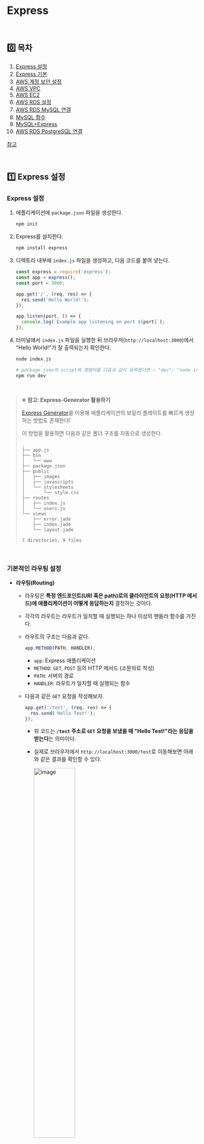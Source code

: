# Express

<br />

## 0️⃣ 목차

1. [Express 설정](#one-express-설정)
2. [Express 기본](#two-express-기본)
3. [AWS 계정 보안 설정](#three-aws-계정-보안-설정)
4. [AWS VPC](#four-aws-vpc)
5. [AWS EC2](#five-aws-ec2)
6. [AWS RDS 설정](#six-aws-rds-설정)
7. [AWS RDS MySQL 연결](#seven-aws-rds-mysql-연결)
8. [MySQL 함수](#eight-mysql-함수)
9. [MySQL+Express](#nine-mysql-express-연동)
10. [AWS RDS PostgreSQL 연결](#keycap_ten-aws-rds-postgresql-연결)

[참고](#book-참고)

<br />

## :one: Express 설정

### Express 설정

1. 애플리케이션에 `package.json` 파일을 생성한다.

   ```bash
   npm init
   ```

2. Express를 설치한다.

   ```bash
   npm install express
   ```

3. 디렉토리 내부에 `index.js` 파일을 생성하고, 다음 코드를 붙여 넣는다.

   ```js
   const express = require('express');
   const app = express();
   const port = 3000;

   app.get('/', (req, res) => {
     res.send('Hello World!');
   });

   app.listen(port, () => {
     console.log(`Example app listening on port ${port}`);
   });
   ```

4. 터미널에서 `index.js` 파일을 실행한 뒤 브라우저(`http://localhost:3000`)에서 "Hello World!"가 잘 출력되는지 확인한다.

   ```bash
   node index.js

   # package.json의 script에 명령어를 다음과 같이 등록했다면 ⇒ "dev": "node index.js"
   npm run dev
   ```

<br />

> ➕ **참고: Express-Generator 활용하기**
>
> [Express Generator](https://expressjs.com/en/starter/generator.html)를 이용해 애플리케이션의 보일러 플레이트를 빠르게 생성하는 방법도 존재한다!
>
> 이 방법을 활용하면 다음과 같은 폴더 구조를 자동으로 생성한다.
>
> ```
> .
> ├── app.js
> ├── bin
> │   └── www
> ├── package.json
> ├── public
> │   ├── images
> │   ├── javascripts
> │   └── stylesheets
> │       └── style.css
> ├── routes
> │   ├── index.js
> │   └── users.js
> └── views
>     ├── error.jade
>     ├── index.jade
>     └── layout.jade
>
> 7 directories, 9 files
> ```

<br />

### 기본적인 라우팅 설정

- **라우팅(Routing)**

  - 라우팅은 **특정 엔드포인트(URI 혹은 path)로의 클라이언트의 요청(HTTP 메서드)에 애플리케이션이 어떻게 응답하는지** 결정하는 것이다.
  - 각각의 라우트는 라우트가 일치할 때 실행되는 하나 이상의 핸들러 함수를 가진다.
  - 라우트의 구조는 다음과 같다.

    ```js
    app.METHOD(PATH, HANDLER);
    ```

    - `app`: Express 애플리케이션
    - `METHOD`: `GET`, `POST` 등의 HTTP 메서드 (소문자로 작성)
    - `PATH`: 서버의 경로
    - `HANDLER`: 라우트가 일치할 때 실행되는 함수

  - 다음과 같은 `GET` 요청을 작성해보자.

    ```js
    app.get('/test', (req, res) => {
      res.send('Hello Test!');
    });
    ```

    - 위 코드는 **`/test` 주소로 `GET` 요청을 보냈을 때 "Hello Test!"라는 응답을 받는다**는 의미이다.
    - 실제로 브라우저에서 `http://localhost:3000/test`로 이동해보면 아래와 같은 결과를 확인할 수 있다.

      <img width="50%" alt="image" src="https://github.com/user-attachments/assets/472337ad-135a-4474-bede-6a9fe5a5e044" />

  - `POST` 요청도 작성해보자.

    ```js
    app.post('/test', (req, res) => {
      res.send('Got a POST request');
    });
    ```

    - 위 코드는 **`/test` 주소로 `POST` 요청을 보냈을 때 "Got a POST request"라는 응답을 받는다**는 의미이다.
    - `POST` 요청의 경우 브라우저에서 `request`를 보내기 어렵기 때문에 POSTMAN을 이용해 확인할 수 있다.
   
      <img width="50%" alt="image" src="https://github.com/user-attachments/assets/8493cefa-8fb9-46ad-b482-19e29fdd5746" />

  - `PUT`, `DELETE` 요청도 같은 방법으로 작성할 수 있다.

<br />

## :two: Express 기본

### HTTP GET

- Express의 `get` 메서드에 대한 예시 코드를 살펴보자.

  ```js
  app.get('/', (request, response) => {
    response.send('Hello World!');
  });
  ```

  - `request`: 웹 애플리케이션에서 URL 또는 path로 보내는 모든 정보들을 담고 있다.
  - `response`: 서버에서 보내는 결과값을 담고 있다.

- 테스트를 위해 임의의 데이터 `data`를 생성한 후 `get` 요청의 `response.send()`에 담아보자.

  ```js
  const data = [
    { id: 1, name: 'name-1', note: 'note-1' },
    { id: 2, name: 'name-2', note: 'note-2' },
    { id: 3, name: 'name-3', note: 'note-3' },
  ];

  app.get('/notes', (req, res) => {
    res.send(data);
  });
  ```

  - 브라우저에서 `http://localhost:3000/notes`로 이동해보면 `data`를 확인할 수 있다.

    <img width="50%" alt="image" src="https://github.com/user-attachments/assets/19ea762c-0bd4-4119-939c-a52e641894c8" />

- 이처럼 `get` 메서드는 CRUD 중 **READ**를 위해 사용하는 HTTP 메서드이다.

<br />

### HTTP POST

- `post` 메서드를 사용할 때, URL 또는 path는 보통 `get` 메서드와 동일한 URL 또는 path를 사용한다.
- 성공적으로 POST 되었다면, "요청이 성공적이었으며 그 결과로 새로운 리소스가 생성되었음"을 알리기 위해 **`201`** Status Code를 전송한다.

  ```js
  app.post('/notes', (req, res) => {
    res.sendStatus(201);
  });
  ```

  - 일반적으로 성공 응답을 위해 `200`번대 Status Code를 사용하며, 성공적인 POST 요청 또는 일부 PUT 요청 이후 `201`번 Status Code를 전송한다.
  - GET 요청 이후 "성공적으로 리소스를 불러와서 메시지 바디에 전송됨"을 알리기 위해 `200`번 Status Code를 전송한다.
  - 각 요청이 성공한 후 다음과 같이 Status Code와 응답을 보내주는 것을 확인할 수 있다.

    |**GET 요청에 대한 응답**|**POST 요청에 대한 응답**|
    |:---:|:---:|
    |<img alt="image" src="https://github.com/user-attachments/assets/a2c63794-1d59-461d-ba96-2e52fe063062" />|<img alt="image" src="https://github.com/user-attachments/assets/d2cfbf4a-841f-466c-ab33-50b0c18557bf" />|

	<br />

> [!IMPORTANT]
>
> **[공식문서 - HTTP Response Status Code](https://developer.mozilla.org/ko/docs/Web/HTTP/Reference/Status)**

<br />

- POST 요청은 일반적으로 `JSON` 형태의 `body`와 함께 전송된다.

  - `request.body`를 확인하기 위해 다음의 코드를 추가하고 POST 요청을 보내보자.

    ```js
    app.post('/notes', (req, res) => {
      console.log(req.body);
      res.sendStatus(201);
    });
    ```

  - POSTMAN에서 `body`에 새로운 데이터를 담아 POST 요청을 보내면, `201` Status Code와 함께 `log`가 생성되는 것을 확인할 수 있다.

    |**POST 요청**|**POST 요청에 대한 `log`**|
    |:---:|:---|
    |<img width="500" alt="image" src="https://github.com/user-attachments/assets/f4534f39-bc33-442b-912d-bece803d5506" />|<img width="300" alt="image" src="https://github.com/user-attachments/assets/925a086b-e8c4-48f8-8440-82e49f870ce6" />|

  - 하지만 아직은 전송한 `body`의 내용이 아니라 `undefined`가 뜨는 상황이다.

    - `index.js` 코드의 최상단에 **`json` 형태의 `body` 데이터를 활용할 수 있도록 하는 미들웨어를 추가**해야 한다.

      ```js
      app.use(express.json());
      ```

    - 미들웨어를 사용하고 다시 한 번 POST 요청을 보내면 결과값을 잘 확인할 수 있다.

  		<img width="30%" alt="image" src="https://github.com/user-attachments/assets/b2526e80-f65a-4231-95e2-9dd11f481a18" />

<br />

- 마지막으로, POST 요청을 보낸 데이터를 `data` 배열에 추가한다.

  ```js
  app.post('/notes', (req, res) => {
    console.log(req.body);
    data.push(req.body);
    res.sendStatus(201);
  });
  ```

  - 다시 한 번 GET 요청을 보내보면, 기존 `data` 배열에 새로운 객체가 추가된 것을 확인할 수 있다.

    <img width="50%" alt="image" src="https://github.com/user-attachments/assets/12a7e91e-ac31-4e70-84d2-96f117766162" />

<br />

- 추가적으로 POST 요청을 `URL Encoded` 형태로 전송할 수도 있는데, 현재 이렇게 POST 요청을 보내면 처음 `json` 데이터와 마찬가지로 `undefined`가 나타날 것이다.

  - 마찬가지로 `index.js` 코드의 최상단에 **`json` 형태의 `URL Encoded` 형태의 데이터를 활용할 수 있도록 하는 미들웨어를 추가**해야 한다.

    ```js
    app.use(express.urlencoded({ extended: true }));
    ```

<br />

### 미들웨어

- `/notes`로 GET 요청을 보내기 전에 다음과 같이 `get` 메서드의 두 번째 인수로 미들웨어를 추가해보자.

  ```js
  app.get(
    '/notes',
    (req, res) => {
      console.log('Middleware test');
    },
    (req, res) => {
      res.send(data);
    }
  );
  ```

- `http://localhost:3000/notes`로 이동해보면 아래 사진처럼 계속해서 로딩이 발생하는 것을 확인할 수 있다.

  <img width="50%" alt="image" src="https://github.com/user-attachments/assets/2c22de3c-c399-49c0-b063-854d65c5c862" />

  - 코드의 미들웨어를 테스트하는 부분에서 다음 콜백 함수로 넘어가지 않고 대기 중이기 때문이다!

- 이를 해결하기 위해 미들웨어 함수의 세 번째 인수로 `next`를 넘겨준 후 실행한다.

  ```js
  app.get(
    '/notes',
    (req, res, next) => {
      console.log('Middleware test');
      next();
    },
    (req, res) => {
      res.send(data);
    }
  );
  ```

- 미들웨어를 여러 개 추가할 수도 있고, `index.js`의 최상단에 추가할 수도 있다.

  ```js
  app.use((req, res, next) => {
    console.log('Middleware test 0');
    next();
  });
  ```

  <br />

### Routing의 기본

- **[참고] Route path의 string pattern**

  - `ab?cd`: 이 패턴은 `?` 앞의 문자가 있어도 되고 없어도 됨을 의미한다. ⇒ `acd` 또는 `abcd`가 가능하다.

    ```js
    app.get('/ab?cd', (req, res) => {
      res.send('ab?cd');
    });
    ```

  - `ab+cd`: 이 패턴은 `+` 앞의 문자를 여러 개 사용할 수 있음을 의미한다. ⇒ `abcd`, `abbcd`, `abbbcd` 등이 가능하다.

    ```js
    app.get('/ab+cd', (req, res) => {
      res.send('ab+cd');
    });
    ```

  - `ab*cd`: 이 패턴은 `*` 자리에 어떤 문자든 올 수 있음을 의미한다. ⇒ `abcd`, `abxcd`, `abRANDOMcd`, `ab123cd` 등이 가능하다.

    ```js
    app.get('/ab*cd', (req, res) => {
      res.send('ab*cd');
    });
    ```

<br />

- **Path Parameters**

  - Route 경로에 `:`을 사용하면 해당 경로에 있는 데이터를 지정한 변수명으로 받아올 수 있다.

    ```js
    Route path: /users/:userId/books/:bookId
    Request URL: http://localhost:3000/users/34/books/8989
    req.params: { "userId": "34", "bookId": "8989" }

    app.get('/users/:userId/books/:bookId', (req, res) => {
      res.send(req.params)
    })
    ```

    - 위의 예시에서는 `:userId` 자리에 있는 `34`를 `userId`에, `:bookId` 자리에 있는 `8989`를 `bookId`에 저장하며, 이를 `req.params`로 가져올 수 있다.

    - 중간에 `-`이나 `.`이 있다면 이를 기준으로 변수에 저장해 `req.params`로 가져올 수 있다.

      ```js
      Route path: /flights/:from-:to
      Request URL: http://localhost:3000/flights/LAX-SFO
      req.params: { "from": "LAX", "to": "SFO" }

      Route path: /plantae/:genus.:species
      Request URL: http://localhost:3000/plantae/Prunus.persica
      req.params: { "genus": "Prunus", "species": "persica" }
      ```

  - 이를 실제로 적용해보자. `/note/:noteId`로 `get` 요청을 보내는 코드를 작성한다.

    ```js
    app.get('/note/:noteId', (req, res) => {
      console.log(req.params);
      res.sendStatus(200);
    });
    ```

    - `http://localhost:3000/note/1`로 이동해보면 다음과 같이 `log`에 `req.params`가 담기는 것을 확인할 수 있다.

      <img width="30%" alt="image" src="https://github.com/user-attachments/assets/3764ed33-f070-4d67-b538-51dfd278b70f" />

  - 해당 `noteId`를 이용해 데이터를 불러오는 코드로 확장할 수 있다.

    - Route parameters는 `string` 형태로 저장되므로 `Number` 형태로 형변환을 진행한다.

      ```js
      app.get('/note/:noteId', (req, res) => {
		  console.log(req.params);
		  const item = data.find((item) => item.id === Number(req.params.noteId));
		  res.send(item);
		});
      ```

    - `http://localhost:3000/note/1`로 이동해보면 다음과 같이 1번 데이터 응답이 잘 도착한 것을 확인할 수 있다.

		<img width="50%" alt="image" src="https://github.com/user-attachments/assets/a1546cf9-9435-4cba-8e49-6e2af23d1e62" />

<br />

### Query Parameter

- URL 뒤에 물음표(`?`)와 함께 붙는 키-값(Key-Value) 쌍이다. 특정한 조건을 적용하고 싶을 때 사용하며, 여러 개의 Key-Value 쌍을 and 기호(&)로 구분하여 나타낸다.

```
ex) https://trifly.vercel.app/ticket-result?originLocationCode=ICN&destinationLocationCode=FUK&departureDate=2025-06-21&returnDate=2025-06-23&adults=1&nonStop=true&currencyCode=KRW
```

- HTTP의 GET, DELETE 요청에서 사용하고, 주로 유일 값을 식별하기 위한 용도가 아니라 다음과 같이 옵션을 주는 경우 사용한다.

  - 데이터 필터링
  - 데이터 정렬
  - 데이터 수 조절 (페이지네이션)
  - 검색 등

- Query Parameter를 잘 받아오는지 확인하기 위해 다음과 같이 간단한 `get` 메서드를 작성한다.

  ```js
  app.get('/note', (req, res) => {
    console.log(req.query);
    res.send('OK Query');
  });
  ```

  - 브라우저에서 `http://localhost:3000/note?id=1&name=name-1`로 이동하면 `log`에서 다음과 같이 query parameter를 잘 받아오는 것을 확인할 수 있다.

    |**GET 요청** |**Query Parameter 확인**|
    |:---:|:---:|
    |<img width="500" alt="image" src="https://github.com/user-attachments/assets/18405bd6-9966-44e2-992c-5979d3c778bd" />|<img width="300" alt="image" src="https://github.com/user-attachments/assets/5e626bec-4a00-4eba-903a-64086f2c82b9" />|

  - 이어서 Query Parameter를 이용해 원하는 데이터만 받아올 수 있도록 코드를 수정한다.

    ```js
    app.get('/note', (req, res) => {
      console.log(req.query);
      const { id } = req.query;

      if (!id) res.send({});
      const item = data.filter((item) => item.id === Number(id));
      res.send(item);
    });
    ```

    - 브라우저에서 `http://localhost:3000/note?id=1`로 이동하면 다음과 같이 `id`가 `1`인 데이터만 잘 불러오는 것을 확인할 수 있다.

      <img width="50%" alt="image" src="https://github.com/user-attachments/assets/2ab3cc21-c344-400a-ac24-01a3e720cb39" />

<br />

### HTTP PUT, PATCH

- PUT과 PATCH 모두 업데이트를 위해 사용하는 HTTP 메서드이다.

  - PUT 메서드는 새로운 리소스를 생성하거나(Create), 대상 리소스를 나타내는 데이터를 대체(Update)한다. POST 메서드와의 차이점은 **멱등성**을 가진다는 것이다. 멱등성이란 동일한 요청을 한 번 보내는 것과 여러 번 연속으로 보내는 것이 같은 효과를 지니고, 서버의 상태도 동일하게 남는 것을 의미한다. 따라서 PUT 요청을 여러 번 반복해서 보내도 서버의 상태는 동일하다.

    - 성공적인 응답은 `200`번 대 Status Code로 확인할 수 있는데,

      - 대상 리소스를 나타내는 데이터가 없고 PUT 요청이 성공적으로 하나를 새로 생성한 경우 `201 Created` 응답을 전송한다.
      - 대상 리소스를 나타내는 데이터가 있고, PUT 요청이 성공적으로 수정한 경우 `200(OK)` 또는 `204(No Content)` 응답을 전송한다.

  - PATCH 메서드는 리소스를 부분적으로 수정(Update)한다. PUT 메서드는 문서 전체의 완전한 교체만을 허용하는 반면, PATCH 메서드는 멱등성을 가지지 않아 동일한 요청이 다른 리소스에게 부수 효과를 일으킬 수도 있다.

    - 성공적인 응답은 `200`번 대 Status Code로 확인할 수 있는데,

      - 응답이 유의미한 데이터를 포함한다면 업데이트 된 데이터를 출력하며 `200(OK)`를 전송한다.
      - 응답이 유의미한 데이터를 포함하지 않는다면 `204(No Content)`를 전송한다.

- 데이터를 `request.body`로 받아 데이터를 업데이트하는 `put` 메서드를 작성해보자.

  ```js
  app.put('/note', (req, res) => {
    const { id, note, name } = req.body;

    if (!id) res.sendStatus(400);
    if (!note) res.sendStatus(400);
    if (!name) res.sendStatus(400);

    // 1. Array.findIndex를 이용해 같은 id 값을 찾는다.
    const index = data.findIndex((item) => item.id === id);

    // 2. 찾은 id 값을 이용해 원하는 데이터를 변경한다.
    data[index].note = note;
    console.log(data);
    res.sendStatus(204);
  });
  ```

  - `id`가 `2`인 데이터의 `note` 값을 업데이트 후 PUT 요청을 보내면 다음과 같이 데이터가 업데이트 되는 것을 확인할 수 있다.

    |**PUT 요청**|**GET 요청**|
    |:---:|:---:|
    |<img width="1249" alt="image" src="https://github.com/user-attachments/assets/b85aad87-b229-4766-80ea-268314b93832" />|<img width="50%" alt="image" src="https://github.com/user-attachments/assets/c98b5e93-76de-40f8-9d32-8a21df196ed1" />|

<br />

### HTTP DELETE

- DELETE는 지정한 리소스를 삭제하는 HTTP 메서드이다.

  - 성공적인 응답은 `200`번 대 Status Code를 사용하는데,

    - 성공적으로 삭제할 것 같으나 아직 실행하지 않은 경우 `202(Accepted)`를 전송한다.
    - 응답이 유의미한 데이터를 포함하지 않는다면 `204(No Content)`를 전송한다.
    - 응답이 유의미한 데이터를 포함한다면 삭제 이후의 데이터를 출력하며 `200(OK)`를 전송한다.

  - DELETE 메서드의 경우 주로 Path Parameter를 사용해 해당 데이터를 삭제한다.

- Path Parameter를 받아 해당 데이터를 삭제하는 `delete` 메서드를 작성해보자.

  ```js
  app.delete('/note/:noteId', (req, res) => {
    const noteId = Number(req.params.noteId);
    const index = data.findIndex((item) => item.id === noteId);

    // 찾는 데이터가 없다면 404 응답
    if (index === -1) res.sendStatus(404);

    // data 배열에서 데이터를 삭제하고 삭제한 배열을 반환
    const deletedItem = data.splice(index, 1)[0];
    console.log(deletedItem);

    res.sendStatus(204);
  });
  ```

  - Path Parameter에 입력한 `noteId` 값을 입력 후 DELETE 요청을 보내면 해당 데이터가 삭제되는 것을 확인할 수 있다.

    |**DELETE 요청**|**GET 요청**|
    |:---:|:---:|
    |<img alt="image" src="https://github.com/user-attachments/assets/a001ae1b-8300-41f9-bded-188c00b72572" />|<img alt="image" src="https://github.com/user-attachments/assets/20c57b82-c2b5-4956-8d4d-9c17df6bd5a2" />|

  - 이미 삭제된 데이터에 대해 다시 DELETE 요청을 보내면 `404 Not Found` 응답을 전송한다.
 
    <img width="50%" alt="image" src="https://github.com/user-attachments/assets/06449afc-1ff1-412a-a29f-ad0e2cf22235" />

  - 개발하다보면 삭제된 데이터도 필요한 경우가 있다. 이럴 때는 삭제된 데이터도 `response`에 담아서 `200` Status Code와 함께 전송할 수 있다.

    ```js
    app.delete('/note/:noteId', (req, res) => {
      const noteId = Number(req.params.noteId);
      const index = data.findIndex((item) => item.id === noteId);

      // 찾는 데이터가 없다면 404 응답
      if (index === -1) res.sendStatus(404);

      // data 배열에서 데이터를 삭제하고 삭제한 배열을 반환
      const deletedItem = data.splice(index, 1)[0];
      console.log(deletedItem);

      res.status(200).json({
        message: 'Deleted Successfully!',
        deletedItem,
      });
    });
    ```

    - DELETE 호출 시 다음과 같이 삭제된 데이터도 `deletedItem`의 Value에 담아 보내주는 것을 확인할 수 있다.

      <img width="50%" alt="image" src="https://github.com/user-attachments/assets/7a2cbce1-a1dd-4df9-811c-373110ce2dc0" />

<br />

## :three: AWS 계정 보안 설정

AWS 계정 보안은 신중해야 한다. 국내에도 AWS 해킹으로 몇 억이 청구된 사례가 많은 만큼 항상 보안에 철저하게 주의해야 한다.

### 루트 계정 보안 강화

- 루트 계정은 AWS에 가입할 때 처음 생성되는 계정으로 모든 AWS 서비스 및 리소스에 대한 액세스 권한을 가진다. 루트 계정에 액세스할 수 있는 사용자가 있으면 AWS 리소스는 물론 비즈니스에도 상당한 피해를 줄 수 있으므로 루트 계정을 보호하는 것이 중요하다.

- **MFA 계정 생성**

  - MFA(Multi-Factor Authentication)는 AWS 계정에 보안 계층을 추가한다. MFA가 활성화된 경우 계정에 액세스하려면 암호 외에 고유한 코드를 제공해야 한다.

<br />

## :four: AWS VPC

### VPC

- VPC는 Virtual Private Cloud의 약자로, 자체 데이터 센터에서 운영하는 기존 네트워크와 아주 유사한 Amazon의 **가상 네트워크**이다.

  - EC2만 생성한다면 EC2 서버에 접속하기 위해 AWS 콘솔을 이용해야만 할 것이다.
  - Public(외부)에서 EC2에 접속할 수 있도록 하기 위해 VPC를 사용하고, 같은 VPC 내에 RDS도 구축하여 EC2와 RDS 간의 통신이 가능하도록 할 수 있다.

  <img width="50%" alt="image" src="https://github.com/user-attachments/assets/b467d4cb-bcd2-4ac2-a704-9fba61b5db44" />

- VPC 생성

  - AWS 콘솔에서 VPC 메뉴로 접속한 후 VPC를 생성한다. `vpc-ec2-rds`라는 이름의 VPC를 생성해보자. 다른 설정은 기본값으로 설정한다.

    <img width="50%" alt="image" src="https://github.com/user-attachments/assets/f528bc33-fbd4-42d8-bace-8934429559de" />

  - 만약 VPC가 EC2나 RDS와 연결된 상태라면 삭제가 불가능하다.

<br />

## :five: AWS EC2

### EC2 생성

- AWS 콘솔에서 EC2 메뉴로 접속하여 EC2를 생성한다.

  <img width="50%" alt="image" src="https://github.com/user-attachments/assets/0b7e59cb-38be-48eb-815c-cc3e4e6e039f" />

  - ubuntu 24.04 버전을 사용하며 인스턴스는 t2.micro 유형으로 생성한다.
  - 키 페어는 RSA 유형의 `.pem` 형식으로 생성한다.

    <img width="50%" alt="image" src="https://github.com/user-attachments/assets/5b3842e6-3e1c-4679-aadb-43751b78a506" />

  - 네트워크 설정에서 위에서 생성한 VPC를 선택하고, Public Subnet을 설정한 후 퍼블릭 IP 자동 할당을 활성화한다.
		
	  <img width="50%" alt="image" src="https://github.com/user-attachments/assets/29ccc613-6659-4642-9503-02667c676faa" />

  - 나머지 설정은 기본값으로 설정한다.

<br />

### EC2 Node 설치

- AWS 콘솔의 **EC2 인스턴스 연결** 탭을 이용해 인스턴스에 접속한다.

  <img width="50%" alt="image" src="https://github.com/user-attachments/assets/b83c44e6-d62a-45b0-84e6-1c527783bcd6" />

- `apt update`를 먼저 진행한다.

  ```bash
  sudo apt update
  ```

- 이어서 `curl`을 설치한다.

  ```bash
  sudo apt install curl
  ```

- `nvm`(노드 버전 관리자)을 설치한다. **참고: [Node.js 공식문서](https://nodejs.org/en/download)**

  ```bash
  curl -o- https://raw.githubusercontent.com/nvm-sh/nvm/v0.40.3/install.sh | bash
  ```

- `nvm`을 활성화한다.

  ```bash
  . ~/.nvm/nvm.sh
  ```

- LTS 버전의 `nvm`을 설치한다.

  ```bash
  nvm install --lts
  ```

- Node.js가 잘 설치 되었는지 확인한다.

  ```bash
  node -v       // v22.16.0 (2025.06.15 현재)
  nvm current   // v22.16.0 (2025.06.15 현재)
  ```

<br />

### EC2 Express 설치

- [Express Generator]()를 이용해 Express를 설치한다. **폴더이름**은 해당 폴더 내에 Express 설치하도록 설정하는 것인데, 옵션으로 필수는 아니다.

  ```bash
  npx express-generator [폴더이름]
  ```

- 다음과 같이 test 폴더 내부에 잘 설치가 된 것을 확인할 수 있다.

  <img width="50%" alt="image" src="https://github.com/user-attachments/assets/7fbdc652-18f2-46b0-b72e-c450c63a1f98" />

- 이제 test 폴더 내부로 이동해 기본적인 npm 패키지들을 설치한다.

  ```bash
  cd test
  npm install
  ```

- 이제 서버에 접속하기 위해 포트를 열어주어야 한다. EC2의 Security 탭에서 인바운드 규칙의 보안 그룹을 선택한 후 인바운드 규칙을 수정해야 한다.

  <img width="50%" alt="image" src="https://github.com/user-attachments/assets/bc06e178-75d4-4941-987c-a526df525f49" />

- 서버를 실행하고 EC2의 퍼블릭 주소로 이동한 후 기본 설정된 `3000`번 포트로 이동하면 다음과 같이 잘 접속되는 것을 확인할 수 있다.

  ```bash
  npm start
  ```
  
  <img width="50%" alt="image" src="https://github.com/user-attachments/assets/b341f41f-46e2-4565-816e-ddeccc13846b" />

<br />

## :six: AWS RDS 설정

### AWS AuroraDB 설정

- AWS Aurora는 트래픽이 몰리는 시간에 따라 자동으로 확장/축소가 가능한 데이터베이스이다.
- 일반 MySQL이 감당할 수 있는 트래픽보다 더 많은 트래픽을 효율적으로 관리할 수 있다.
- 트래픽이 항상 일정하다면 MySQL을 사용하는 것이 유리하다.

<br />

### AWS RDS Subnet 설정

- AWS 콘솔의 RDS 탭으로 이동하여 서브넷 그룹을 생성한다.

  <img width="50%" alt="image" src="https://github.com/user-attachments/assets/8d740966-04db-4579-80f1-f0cef069ed95" />

- VPC의 퍼블릭 서브넷 두 개를 RDS의 서브넷 그룹에 추가한다.

  <img width="50%" alt="image" src="https://github.com/user-attachments/assets/0ace8c16-94a9-4d17-b8ca-54c5fb6c66dc" />

<br />

### AWS RDS 설정

- MySQL 데이터베이스를 생성한다.

  - **표준 생성** 방식을 선택하고 **MySQL 엔진**을 선택한다. 템플릿은 **프리티어**를 활용한다.
  - 데이터베이스를 퍼블릭에서 접속할 예정이므로 **EC2 컴퓨팅 리소스에 연결 안 함**을 선택하며 VPC와 DB 서브넷 그룹은 위에서 생성한 서브넷 그룹을 지정한다.
  - 데이터베이스 이름을 지정하지 않으면 데이터베이스를 생성하지 않는다고 하니 이름을 지정한다.
  - 나머지는 기본 설정을 유지한다.

  |**엔진 옵션**|**템플릿**|
  |:---:|:---:|
  |<img alt="image" src="https://github.com/user-attachments/assets/4ccb9d1c-8b57-4e51-8de5-d569206b507b" />|<img alt="image" src="https://github.com/user-attachments/assets/e7f78423-40bd-4600-a319-e3a55ea6164f" />|
  |**퍼블릭 연결 설정**|**추가 구성**|
  |<img alt="image" src="https://github.com/user-attachments/assets/54939cb2-76c0-4a2f-a8cf-ba27751a7b63" />|<img alt="image" src="https://github.com/user-attachments/assets/cec8fcee-988a-4624-96e3-f10a5ad064ce" />|

<br />

### AWS RDS Inbound Rule 설정

- 데이터베이스를 생성했지만 접속이 불가하다면 VPC의 보안 그룹으로 이동하여 인바운드 규칙을 **모든 트래픽**, **Anywhere-IPv4**로 설정해야 한다.

 	<img width="50%" alt="image" src="https://github.com/user-attachments/assets/6a164ae6-68da-4f4b-a15e-7f8f80b6b282" />

<br />

## :seven: AWS RDS MySQL 연결

### MySQL2 설치

- 새로운 디렉토리를 하나 생성한 후 Express와 MySQL2를 설치한다.

  ```bash
  npm install express
  npm install mysql2
  ```

<br />

> [!NOTE]
>
> [공식문서 - MySQL2](https://sidorares.github.io/node-mysql2/docs)

<br />

- MySQL2의 [`createPool`](https://sidorares.github.io/node-mysql2/docs#using-connection-pools)을 사용하여 데이터베이스를 연결한다.

  - 공식문서에서 제공하는 `pool` 객체 생성 방식을 복사한 후 다음과 같이 설정을 추가한다.

    - `host`: AWS RDS의 엔드포인트
    - `user`: AWS RDS에 설정한 username
    - `password`: AWS RDS에 설정한 password
    - `port`: 3306

    <br />

    <img width="40%" alt="image" src="https://github.com/user-attachments/assets/0c477585-f3fb-44b3-889d-cee922e15462" />

<br />

### AWS RDS 데이터베이스 만들기

- `pool.query` 메서드를 사용하여 데이터베이스에 접속한다. 간단하게 데이터베이스의 `rows`만 확인할 수 있는 코드를 작성해보자.

  - `rows`는 데이터베이스의 조회 결과를 의미한다.

  <br />

  ```js
  pool.query(`SHOW DATABASES`, function (err, rows, fields) {
    // Connection is automatically released when query resolves
    console.log(rows);
  });
  ```

  - 데이터베이스에 접속에 성공한다면 다음과 같이 설정한 AWS 콘솔에서 추가한 `db_notes`가 뜨는 것을 확인할 수 있다.
		
	  <img width="30%" alt="image" src="https://github.com/user-attachments/assets/cbb64c4e-f630-43d1-bd59-d44497172a05" />

- 다음과 같이 `db_test`라는 이름으로 데이터베이스를 생성할 수도 있다.

  ```js
  pool.query(`CREATE DATABASE db_test`, function (err, rows, fields) {
    // Connection is automatically released when query resolves
    console.log(rows);
  });
  ```

- `createPool` 내부에서 `database` 값을 지정하면 해당 데이터베이스를 사용할 수 있다.

  ```js
  const pool = mysql.createPool({
    host: process.env.MYSQL_RDS_ENDPOINT,
    user: process.env.MYSQL_RDS_USERNAME,
    password: process.env.MYSQL_RDS_PASSWORD,
    port: 3306,
    database: 'db_test',
  });
  ```

<br />

### AWS RDS 테이블 설정

- 데이터베이스의 테이블을 생성한다. 다음과 같은 쿼리문을 활용하여 `notes`라는 테이블을 생성하고 id는 uuid로 설정한다.

  ```js
  pool.query(
    `CREATE TABLE notes (
    uuid BINARY(16) DEFAULT (UUID_TO_BIN(UUID(),1)) PRIMARY KEY,
    title VARCHAR(255) NOT NULL,
    contents TEXT NOT NULL,
    created TIMESTAMP NOT NULL DEFAULT NOW()
  );`,
    function (err, rows, fields) {
      // Connection is automatically released when query resolves
      console.log(rows);
    }
  );

  pool.query(`SHOW TABLES`, function (err, rows, fields) {
    console.log(rows);
  });
  ```

  - 다음과 같이 테이블이 잘 생성된 것을 확인할 수 있다.

    <img width="30%" alt="image" src="https://github.com/user-attachments/assets/6efb50fd-bfc3-4fa6-83b9-58a2bd7bddb2" />

- 다음으로 테이블에 데이터를 추가해보자. 다음과 같은 쿼리문을 활용하여 `notes` 테이블에 두 개의 데이터를 저장한다.

  ```js
  pool.query(
    `INSERT INTO notes (title, contents)
    VALUES 
    ('My First Note', 'A note about something'),
    ('My Second Note', 'A note about something else');`,
    function (err, rows, fields) {
      console.log(rows);
    }
  );

  pool.query(`SELECT * FROM notes`, function (err, rows, fields) {
    console.log(rows);
  });
  ```

  - 다음과 같이 데이터가 잘 생성된 것을 확인할 수 있다.

    <img width="40%" alt="image" src="https://github.com/user-attachments/assets/a60c5636-405f-46f5-a499-54bf8a915dc3" />

<br />

### Primary Key로 UUID를 설정하는 이유

- Primary Key는 보통 integer 형식으로, `FOR INCREMENT` 속성을 적용하여 생성한다. 하지만 이 방법은 안전하지 않을 수 있다. 예를 들어 URL에 `/data/1`, `/data/2`, `/data/3` 형태로 불러온다고 가정하면 다음과 같은 문제점이 있을 수 있다.

  - 몇 번 인덱스까지 있는지 파악하기 쉽다.
  - PUT이나 DELETE 메서드를 이용해 누구든지 수정 또는 삭제를 할 수 있을지도 몰라 보안상의 위험이 존재한다.
  - Primary Key가 다른 테이블과 중복될 가능성이 높다.

- UUID는 36바이트를 사용하기 때문에 속도도 느리고 메모리 사용도 커서 비효율적이라서 UUID를 16바이트 정도로 줄여 이 문제를 해결할 수 있을 것이다.

<br />

## :eight: MySQL 함수

### SELECT 함수

- 데이터베이스의 테이블에서 데이터를 가져오기 위한 함수를 작성한다.  

   - UUID의 경우 Buffer를 이용해서 가져오기 때문에 `BIN_TO_UUID(uuid, true)` 메서드를 이용해 변경해주어야 한다.

   <br />
   
   ```js
   function getNotes() {
     pool.query(
       `SELECT BIN_TO_UUID(uuid, true) AS uuid, title, contents, created FROM notes`,
       function (err, rows, fields) {
         console.log(rows);
       }
     );
   }
   
   getNotes();
   ```

   - 함수 실행 결과는 다음과 같다.

      <img width="30%" alt="image" src="https://github.com/user-attachments/assets/daa8b25e-edd6-4173-a203-d105ecbb2bd2" />

   <br />
   
   > **`BINARY(16)`**
   >
   > - `BINARY(16)` 데이터 타입은 16바이트 크기의 고정 길이 이진 데이터, 주로 UUID를 저장하기 위해 사용된다.
   > - UUID는 문자열 형태로 저장될 때 36바이트(32자 + 4개의 하이픈)을 차지하기 때문에 `BINARY(16)`으로 저장하면 16바이트만 사용하므로 저장공간을 절약할 수 있다.
   >
   >    - UUID 예시: `1fc454e5-b9f6-4d55-b783-5987fe76cb45`
   >
   > - MySQL에서는 `UUID_TO_BIN()` 함수를 사용해 UUID 문자열을 `BINARY(16)`으로 변환하고, `BIN_TO_UUID()` 함수를 사용해 `BINARY(16)`을 UUID 문자열로 변환할 수 있다.

<br />

- 데이터베이스의 테이블에서 하나의 데이터만 가져오기 위한 함수를 작성한다.

	```js
	function getNote(uuid) {
	  pool.query(
	    `SELECT BIN_TO_UUID(uuid, true) AS uuid, title, contents, created FROM notes WHERE uuid=UUID_TO_BIN('${uuid}', 1)`,
	    function (err, rows, fields) {
	      console.log(rows);
	    }
	  );
	}
	
	getNote(uuid);
 	```

 - 다음과 같이 하나의 데이터만 잘 가져오는 것을 확인할 수 있다.

	 <img width="40%" alt="image" src="https://github.com/user-attachments/assets/0ac2c13f-ec87-49bc-9a00-19900b87f2f7" />

<br />

### INSERT 함수

- 데이터베이스의 테이블에 데이터를 추가하기 위한 함수를 작성한다.

  ```js
	function addNote(title, contents) {
	  pool.query(
	    `INSERT INTO notes (title, contents) VALUES('${title}', '${contents}')`,
	    function (err, rows, fields) {
	      console.log(rows);
	    }
	  );
	}
	
	addNote('My Third Note', 'A note about something else');
  ```

	- 다음과 같이 데이터가 잘 추가된 것을 확인할 수 있다.

		<img width="40%" alt="image" src="https://github.com/user-attachments/assets/6edb5632-3eae-4c52-984a-5081acd749b1" />

<br />

### UPDATE 함수

- 데이터베이스의 테이블의 데이터를 변경하기 위한 함수를 작성한다.

	```js
	function updateNote(uuid, title, contents) {
	  pool.query(
	    `UPDATE notes SET title='${title}',contents='${contents}' WHERE uuid=UUID_TO_BIN('${uuid}', 1)`,
	    function (err, rows, fields) {
	      console.log(rows);
	    }
	  );
	}
	
	updateNote(
	  uuid,
	  'Updated - My Third Note',
	  'Updated - A note about something else'
	);
 	```

 	- 다음과 같이 데이터가 잘 변경된 것을 확인할 수 있다.

		<img width="40%" alt="image" src="https://github.com/user-attachments/assets/9e8b208d-7630-40dd-a431-f860403ca722" />

<br />

### DELETE 함수

- 데이터베이스의 테이블에서 데이터를 삭제하기 위한 함수를 작성한다.

	```js
	function deleteNote(uuid) {
	  pool.query(
	    `DELETE FROM notes WHERE uuid=UUID_TO_BIN('${uuid}', 1)`,
	    function (err, rows, fields) {
	      console.log(rows);
	    }
	  );
	}
	
	deleteNote(uuid);
 	```

	- 다음과 같이 데이터가 잘 삭제된 것을 확인할 수 있다.

 		<img width="40%" alt="image" src="https://github.com/user-attachments/assets/30f4134d-b8be-4599-af89-67bc5fe91732" />

<br />

## :nine: MySQL Express 연동

### Promise

- MySQL 함수는 비동기로 동작한다. `request`를 전달하고 MySQL에서 해당 SQL문에 대한 결과값을 반환하는데까지 시간이 필요하기 때문이다.

	- 아래 코드의 `getNotes` 함수를 실행하면 `before`와 `after`가 먼저 출력된 이후 약간의 시간이 지난 후 데이터 조회 결과가 넘어오는 것을 확인할 수 있다.

		```js
		function getNotes() {
		  console.log('before');
		  pool.query(
		    `SELECT BIN_TO_UUID(uuid, true) AS uuid, title, contents, created FROM notes`,
		    function (err, rows, fields) {
		      console.log(rows);
		    }
		  );
		  console.log('after');
		}
		```
  	
  	<br />
	 
  	<img width="40%" alt="image" src="https://github.com/user-attachments/assets/db483a4c-53ec-448d-9d1e-ead1d545f62d" />

- 따라서 코드의 흐름을 원하는대로 제어하기 위해 비동기 처리가 필요하다. `Promise`를 활용하거나 `async`/`await`을 이용할 수 있다.

<br />

### HTTP GET 만들기

- `GET` `/notes`
  
	- 기존에 작성했던 `getNotes` 함수를 비동기 함수로 수정한다. (**[공식문서 참고](https://sidorares.github.io/node-mysql2/docs#using-connection-pools)**)
	
		```js
	 	/**
		 * 전체 note 목록을 가져오는 getNotes 함수
		 * @returns {Array<{ uuid: string, title: string, contents: string, created: string }>}
		 */
		async function getNotes() {
		  const [rows] = await pool.query(
		    `SELECT BIN_TO_UUID(uuid, true) AS uuid, title, contents, created FROM notes`
		  );
		
		  return rows;
		}
	 	```
	
	- 이어서 `/notes`로 GET 요청을 보내면 `getNotes` 함수를 이용해 데이터를 가져와 응답하는 api를 작성한다.
	
		```js
		app.get('/notes', async(req, res) => {
		  const result = await getNotes();
		  res.send(result);
		})
	 	```
	
	 	- 약간의 시간이 지난 후 다음과 같이 데이터를 잘 불러오는 것을 확인할 수 있다.
	
			<img width="50%" alt="image" src="https://github.com/user-attachments/assets/c0a92925-6e57-437f-8100-013994c5dfc4" />

<br />

- `GET` `/notes/{uuid}`
  
	- 데이터 하나를 가져오는 `getNote` 함수 역시 비동기 함수로 수정한다.
	
		```js
		/**
		 * 매개변수에 전달한 uuid와 일치하는 note 한 개를 가져오는 getNote 함수
		 * @param {string} uuid - note의 uuid
		 * @returns {Array<{ uuid: string, title: string, contents: string, created: string }>}
		 */
		export async function getNote(uuid) {
		  const [rows] = await pool.query(
		    `SELECT BIN_TO_UUID(uuid, true) AS uuid, title, contents, created FROM notes WHERE uuid=UUID_TO_BIN('${uuid}', 1)`
		  );
		
		  return rows;
		}
	 	```
	
	- `/notes:uuid`로 GET 요청을 보내면 `getNote` 함수를 이용해 데이터를 가져와 응답하는 api를 작성한다.
		
		```js
		app.get('/note/:uuid', async (req, res, next) => {
		  try {
		    const uuid = req.params.uuid;
		
		    if (!uuid) throw new Error('400@No path parameter');
		
		    const result = await getNote(uuid);

  	    if (!result) res.send({});
		    if (result.length === 0) res.send({});

        res.send(result[0]);
		  } catch (err) {
		    next(err);
		  }
		});
		```

	- 다음과 같이 데이터를 잘 불러오는 것을 확인할 수 있다.

   	<img width="50%" alt="image" src="https://github.com/user-attachments/assets/c4d00c0d-fd01-4052-a288-f0b682b29a6e" />

	- Express의 [공식문서](https://expressjs.com/en/guide/error-handling.html)를 따라 에러 핸들링 코드도 작성한다.

 		```js
		app.use((err, req, res, next) => {
		  console.error(err.stack);
		  res.status(500).send('Something broke!');
		});
		```

		- 위의 GET 메서드에서 `next`에 `err`를 전달했기 때문에 에러가 발생하면 에러 핸들링 코드로 넘어가 다음과 같이 에러라고 보여주는 것을 확인할 수 있다.

			<img width="50%" alt="image" src="https://github.com/user-attachments/assets/9fad141c-a8f0-41f7-9625-7ed3d3a24ba8" />

<br />

### HTTP POST 만들기

- `POST` `/note`

	- `addNote` 함수를 비동기 함수로 수정한다.

		```js
		/**
		 * 새로운 note를 추가하는 addNote 함수
		 * @param {string} title - note의 제목
		 * @param {string} contents - note의 내용
		 */
		export async function addNote(title, contents) {
			await pool.query(
				`INSERT INTO notes (title, contents) VALUES('${title}', '${contents}')`
			);
		}
		```

	- `/note`로 POST 요청을 보내면 `addNote` 함수를 이용해 데이터를 추가하는 api를 작성한다.

		```js
		app.post('/note', async (req, res, next) => {
			const { title, contents } = req.body;
		
			if (!title) res.sendStatus(400);
			if (!contents) res.sendStatus(400);
		
			await addNote(title, contents);
			res.sendStatus(201);
		});
		```

	- 다음과 같이 데이터를 잘 저장하는 것을 확인할 수 있다.

		<img width="50%" alt="image" src="https://github.com/user-attachments/assets/a4b4138e-fa1b-4fab-a564-0faf201a9e75" />

<br />

### HTTP PUT

- `PUT` `/note/:uuid`

	- `updateNote` 함수를 비동기로 수정한다.

		```js
		/**
		 * 매개변수에 전달한 uuid와 일치하는 note의 데이터를 수정하는 updateNote 함수
		 * @param {string} uuid - 수정하려는 note의 uuid
		 * @param {string} title - 수정한 note의 제목
		 * @param {string} contents - 수정한 note의 내용
		 * @returns {{fieldCount: number, affectedRows: number, insertId: number, info: string, serverStatus: number, warningStatus: number, changedRows: number}}
		 */
		export async function updateNote(uuid, title, contents) {
		  const [rows] = await pool.query(
		    `UPDATE notes SET title='${title}',contents='${contents}' WHERE uuid=UUID_TO_BIN('${uuid}', 1)`
		  );
		
		  return rows;
		}
		```

  - `/note/:uuid`로 PUT 요청을 보내면 `updateNote` 함수를 이용해 데이터를 수정하는 api를 작성한다. 에러를 자세하게 명시하여 어떤 에러가 발생했는지 응답에서 확인할 수 있도록 작성한다.
 
    ```js
    app.put('/note/:uuid', async (req, res, next) => {
      try {
        const uuid = req.params.uuid;
        const { title, contents } = req.body;
    
        if (!uuid) {
          const error = new Error('No parameter');
          error.status = 400;
          throw error;
        }
        if (!title || !contents) {
          const error = new Error('No required data');
          error.status = 400;
          throw error;
        }
    
        const result = await updateNote(uuid, title, contents);
    
        if (result.affectedRows !== 1) {
          const error = new Error('Not updated');
          error.status = 400;
          throw error;
        }
    
        res.sendStatus(204);
      } catch (err) {
        next(err);
      }
    });
    ```

    
    - 데이터를 잘 수정하면 왼쪽과 같이 `204 No Content`를 응답하고, 만약 데이터가 하나라도 없으면 `400 No required data`를 반환하는 것을 볼 수 있다.
    
      |**성공적으로 수정한 경우**|**필수 데이터를 보내지 않은 경우**|
      |:---:|:---:|
      |<img alt="image" src="https://github.com/user-attachments/assets/2225ec57-a3dc-46f0-8f26-4a04dfe86b5a" />|<img alt="image" src="https://github.com/user-attachments/assets/2126e38d-de7f-4f1a-bbb8-e94abf04dbd5" />|

<br />

### HTTP DELETE 만들기

- `DELETE` `/note/:uuid`

  - `deleteNote` 함수를 비동기 함수로 수정한다.

    ```js
    /**
     * 매개변수에 전달한 uuid와 일치하는 note의 데이터를 삭제하는 deleteNote 함수
     * @param {string} uuid - 삭제하려는 note의 uuid
     * @returns {{fieldCount: number, affectedRows: number, insertId: number, info: string, serverStatus: number, warningStatus: number}}
     */
    export async function deleteNote(uuid) {
      const [rows] = await pool.query(
        `DELETE FROM notes WHERE uuid=UUID_TO_BIN('${uuid}', 1)`
      );
    
      return rows;
    }
    ```

  - `/note/:uuid`로 DELETE 요청을 보내면 `deleteNote` 함수를 이용해 데이터를 삭제하는 api를 작성한다.

    ```js
    app.delete('/note/:uuid', async (req, res, next) => {
      try {
        const uuid = req.params.uuid;
    
        if (!uuid) {
          const error = new Error('No parameter');
          error.status = 400;
          throw error;
        }
    
        const result = await deleteNote(uuid);
    
        if (result.affectedRows !== 1) {
          const error = new Error('Failed to delete');
          error.status = 400;
          throw error;
        }
    
        res.sendStatus(204);
      } catch (err) {
        next(err);
      }
    });
    ```

  - 다음과 같이 데이터를 잘 삭제하는 것을 확인할 수 있다.

    <img width="50%" alt="image" src="https://github.com/user-attachments/assets/8c7e2a1a-2c49-4985-8434-cd6486fceee3" />
    
<br />

## :keycap_ten: AWS RDS PostgreSQL 연결

### AWS RDS PostgreSQL 설정

- [위에서 진행한 과정](#six-aws-rds-설정)과 동일하게 PostgreSQL을 사용하기 위한 VPC, RDS를 구축한다.

  - VPC 생성과 RDS 서브넷 그룹 설정 및 언급하지 않은 DB 설정은 위와 동일하다.

	- PostgreSQL 엔진을 사용한 RDS를 생성한다.

		<img width="50%" alt="image" src="https://github.com/user-attachments/assets/62364492-7e21-4460-bb2c-5433095cb769" />

 	- PostgreSQL의 경우 `5432` 포트를 사용하는 것을 알 수 있다.

		<img width="50%" alt="image" src="https://github.com/user-attachments/assets/c38901f5-172c-4847-a8be-285680461840" />

<br />

### Express PostgreSQL 설정

- Express에서 PostgreSQL에 접근할 수 있도록 **[pg](https://www.npmjs.com/package/pg)** 라는 패키지를 설치한다.

	```bash
 	npm install pg
 	```

<br />

> **[node-postgres 공식문서](https://node-postgres.com/)**

<br />

- [공식문서](https://node-postgres.com/features/connecting#programmatic)를 참고하여 데이터베이스 연결을 위한 Pool 객체를 생성한다.

	```js
	import { Pool } from 'pg';
	import 'dotenv/config';
	
	const pool = new Pool({
	  host: process.env.POSTGRESQL_RDS_ENDPOINT,
	  user: process.env.POSTGRESQL_RDS_USERNAME,
	  password: process.env.POSTGRESQL_RDS_PASSWORD,
	  port: 5432,
	});
 	```

- 이어서 데이터베이스에 `connect` 및  `release`까지 수행해야 하는데, 이 과정에서 에러를 마주한다.

	- PostgreSQL RDS의 경우 `rds.force_ssl` 파라미터를 사용하여 SSL을 사용하도록 설정하는데, PostgreSQL 버전 15이상은 rds.force_ssl 파라미터 기본값이 1(켜짐)이라서 에러가 난 것이다.

		<img width="40%" alt="image" src="https://github.com/user-attachments/assets/35ea1fe5-e875-4b1b-a378-46c53a466d62" />

		- 이를 해결하기 위해서는 PostgreSQL 버전을 14로 내리거나, 파라미터 값을 수정하거나, SSL을 포함하여 DB를 연결하는 방법이 있을 것이다. 보안을 위해서 세 번째 방법으로 해결하는 것이 좋지만 작은 프로젝트이기 때문에 2번의 방법으로 문제를 해결한다.

			- 먼저 데이터베이스의 **구성** 탭에서 DB 인스턴스 파라미터 그룹을 수정해야 한다.
      
      	<img width="50%" alt="image" src="https://github.com/user-attachments/assets/906676b0-dda2-4de3-aac3-e3a227a51708" />

			- 파라미터 그룹에서 `rds.force_ssl`을 검색해보면 값이 `1`인 것을 확인할 수 있다. 파라미터 그룹을 새로 생성한 다음 값을 `0`으로 바꾸고 RDS와 연결한다.

				|`rds.force_ssl`|**파라미터 그룹 생성**|
				|:---:|:---:|
				|<img alt="image" src="https://github.com/user-attachments/assets/b805f140-6c10-436f-9be2-3386f7824c25" />|<img alt="image" src="https://github.com/user-attachments/assets/db7eab9d-b914-43dc-b5c7-f7c281f5bbeb" />|
				|`rds.force_ssl` 값 변경|**RDS에 연결**|
				|<img alt="image" src="https://github.com/user-attachments/assets/56f244b9-20df-4ac5-aff4-87c28bc30ea9" />|<img alt="image" src="https://github.com/user-attachments/assets/c625a029-a950-4403-a1a3-a0157fe7f965" />|



<br />

## :book: 참고

- [Express.js 공식문서](https://expressjs.com/)
- [MFA 인증](https://aws.amazon.com/ko/blogs/tech/all-for-mfa-in-aws-environment/)
